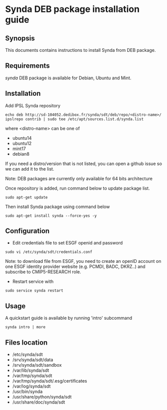 # Synda DEB package installation guide

## Synopsis

This documents contains instructions to install Synda from DEB package.

## Requirements

*synda* DEB package is available for Debian, Ubuntu and Mint.

## Installation

Add IPSL Synda repository

```
echo deb http://sd-104052.dedibox.fr/synda/sdt/deb/repo/<distro-name>/ ipslrepo contrib | sudo tee /etc/apt/sources.list.d/synda.list
```

where &lt;distro-name&gt; can be one of

* ubuntu14
* ubuntu12
* mint17
* debian8

If you need a distro/version that is not listed, you can open a github issue so we can add it to the list.

Note: DEB packages are currently only available for 64 bits architecture

Once repository is added, run command below to update package list.

```
sudo apt-get update
```

Then install Synda package using command below

```
sudo apt-get install synda --force-yes -y
```

## Configuration

* Edit credentials file to set ESGF openid and password

```
sudo vi /etc/synda/sdt/credentials.conf
```

Note: to download file from ESGF, you need to create an openID account on one
ESGF identity provider website (e.g. PCMDI, BADC, DKRZ..) and subscribe to
CMIP5-RESEARCH role.

* Restart service with

```
sudo service synda restart
```

## Usage

A quickstart guide is available by running 'intro' subcommand

```
synda intro | more
```

## Files location

* /etc/synda/sdt
* /srv/synda/sdt/data
* /srv/synda/sdt/sandbox
* /var/lib/synda/sdt
* /var/tmp/synda/sdt
* /var/tmp/synda/sdt/.esg/certificates
* /var/log/synda/sdt
* /usr/bin/synda
* /usr/share/python/synda/sdt
* /usr/share/doc/synda/sdt
